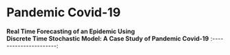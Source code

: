 
# Pandemic Covid-19
**Real Time Forecasting of an Epidemic Using<br /> Discrete Time Stochastic Model: A Case Study of Pandemic Covid-19**
:----------------------:
